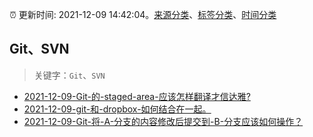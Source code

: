 :alarm_clock: 更新时间: 2021-12-09 14:42:04。[来源分类](../README.md)、[标签分类](../TAGS.md)、[时间分类](../TIMELINE.md)

## Git、SVN


> 关键字：`Git`、`SVN`



- [2021-12-09-Git-的-staged-area-应该怎样翻译才信达雅?](https://www.v2ex.com/t/821188) 
- [2021-12-09-git-和-dropbox-如何结合在一起。](https://www.v2ex.com/t/821186) 
- [2021-12-09-Git-将-A-分支的内容修改后提交到-B-分支应该如何操作？](https://www.v2ex.com/t/821164) 